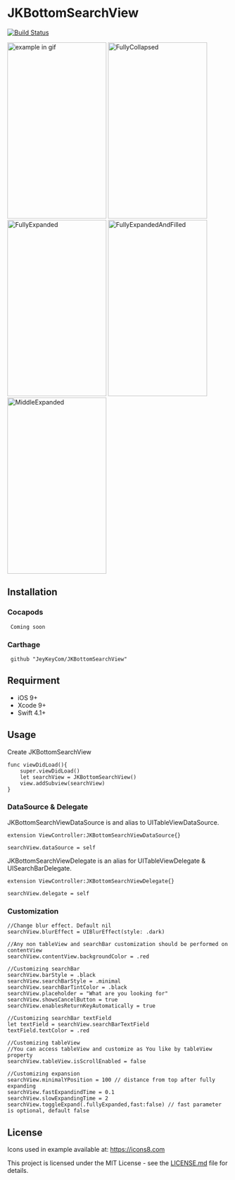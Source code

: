# JKBottomSearchView
[![Build Status](https://travis-ci.org/JaroVoltix/JKBottomSearchView.svg?branch=master)](https://travis-ci.org/JaroVoltix/JKBottomSearchView)

<img src="https://github.com/JaroVoltix/JKBottomSearchView/blob/master/assets/example.gif" width="225" height="400" title="example in gif">
<img src="https://github.com/JaroVoltix/JKBottomSearchView/blob/master/assets/FullyCollapsed.png" width="225" height="400" title="FullyCollapsed">
<img src="https://github.com/JaroVoltix/JKBottomSearchView/blob/master/assets/FullyExpanded.png" width="225" height="400" title="FullyExpanded">
<img src="https://github.com/JaroVoltix/JKBottomSearchView/blob/master/assets/FullyExpandedAdnFilled.pmg" width="225" height="400" title="FullyExpandedAndFilled">
<img src="https://github.com/JaroVoltix/JKBottomSearchView/blob/master/assets/MiddleExpanded.png" width="225" height="400" title="MiddleExpanded">

## Installation

### Cocapods
``` Coming soon```

### Carthage 
``` github "JeyKeyCom/JKBottomSearchView"```

## Requirment
 - iOS 9+
 - Xcode 9+
 - Swift 4.1+
 
## Usage
Create JKBottomSearchView 
```
func viewDidLoad(){
    super.viewDidLoad()
    let searchView = JKBottomSearchView()
    view.addSubview(searchView)
}
```
### DataSource & Delegate
JKBottomSearchViewDataSource is and alias to UITableViewDataSource. 

```
extension ViewController:JKBottomSearchViewDataSource{}
```
```
searchView.dataSource = self
```

JKBottomSearchViewDelegate is an alias for UITableViewDelegate & UISearchBarDelegate.

```
extension ViewController:JKBottomSearchViewDelegate{}
```
```
searchView.delegate = self
```

### Customization
```
//Change blur effect. Default nil
searchView.blurEffect = UIBlurEffect(style: .dark)

//Any non tableView and searchBar customization should be performed on contentView
searchView.contentView.backgroundColor = .red

//Customizing searchBar
searchView.barStyle = .black 
searchView.searchBarStyle = .minimal 
searchView.searchBarTintColor = .black
searchView.placeholder = "What are you looking for"
searchView.showsCancelButton = true
searchView.enablesReturnKeyAutomatically = true

//Customizing searchBar textField
let textField = searchView.searchBarTextField
textField.textColor = .red

//Customizing tableView
//You can access tableView and customize as You like by tableView property
searchView.tableView.isScrollEnabled = false

//Customizing expansion 
searchView.minimalYPosition = 100 // distance from top after fully expanding 
searchView.fastExpandindTime = 0.1
searchView.slowExpandingTime = 2
searchView.toggleExpand(.fullyExpanded,fast:false) // fast parameter is optional, default false
```

## License
Icons used in example available at: https://icons8.com

This project is licensed under the MIT License - see the [LICENSE.md](LICENSE.md) file for details.
